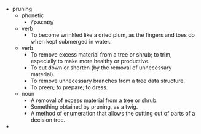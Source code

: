 - pruning
	- phonetic
		- /ˈpɹuːnɪŋ/
	- verb
		- To become wrinkled like a dried plum, as the fingers and toes do when kept submerged in water.
	- verb
		- To remove excess material from a tree or shrub; to trim, especially to make more healthy or productive.
		- To cut down or shorten (by the removal of unnecessary material).
		- To remove unnecessary branches from a tree data structure.
		- To preen; to prepare; to dress.
	- noun
		- A removal of excess material from a tree or shrub.
		- Something obtained by pruning, as a twig.
		- A method of enumeration that allows the cutting out of parts of a decision tree.
-
